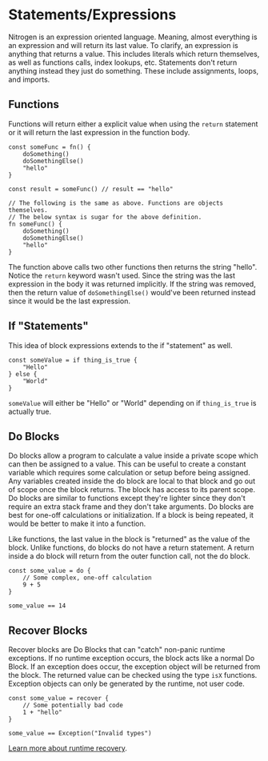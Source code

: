 # Statements/Expressions

Nitrogen is an expression oriented language. Meaning, almost everything is an
expression and will return its last value. To clarify, an expression is anything
that returns a value. This includes literals which return themselves, as well as
functions calls, index lookups, etc. Statements don't return anything instead
they just do something. These include assignments, loops, and imports.

## Functions

Functions will return either a explicit value when using the `return` statement
or it will return the last expression in the function body.

```
const someFunc = fn() {
    doSomething()
    doSomethingElse()
    "hello"
}

const result = someFunc() // result == "hello"

// The following is the same as above. Functions are objects themselves.
// The below syntax is sugar for the above definition.
fn someFunc() {
    doSomething()
    doSomethingElse()
    "hello"
}
```

The function above calls two other functions then returns the string "hello".
Notice the `return` keyword wasn't used. Since the string was the last
expression in the body it was returned implicitly. If the string was removed,
then the return value of `doSomethingElse()` would've been returned instead
since it would be the last expression.

## If "Statements"

This idea of block expressions extends to the if "statement" as well.

```
const someValue = if thing_is_true {
    "Hello"
} else {
    "World"
}
```

`someValue` will either be "Hello" or "World" depending on if `thing_is_true` is
actually true.

## Do Blocks

Do blocks allow a program to calculate a value inside a private scope which can
then be assigned to a value. This can be useful to create a constant variable
which requires some calculation or setup before being assigned. Any variables
created inside the do block are local to that block and go out of scope once the
block returns. The block has access to its parent scope. Do blocks are similar
to functions except they're lighter since they don't require an extra stack
frame and they don't take arguments. Do blocks are best for one-off calculations
or initialization. If a block is being repeated, it would be better to make it
into a function.

Like functions, the last value in the block is "returned" as the value of the
block. Unlike functions, do blocks do not have a return statement. A return
inside a do block will return from the outer function call, not the do block.

```
const some_value = do {
    // Some complex, one-off calculation
    9 + 5
}

some_value == 14
```

## Recover Blocks

Recover blocks are Do Blocks that can "catch" non-panic runtime exceptions. If
no runtime exception occurs, the block acts like a normal Do Block. If an
exception does occur, the exception object will be returned from the block. The
returned value can be checked using the type `isX` functions. Exception objects
can only be generated by the runtime, not user code.

```
const some_value = recover {
    // Some potentially bad code
    1 + "hello"
}

some_value == Exception("Invalid types")
```

[Learn more about runtime recovery](exceptions.md).
